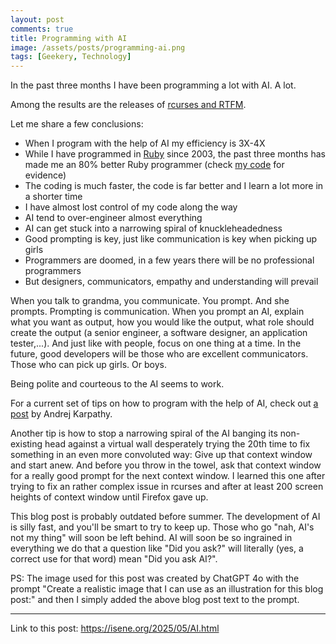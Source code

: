 ```yaml
---
layout: post
comments: true
title: Programming with AI
image: /assets/posts/programming-ai.png
tags: [Geekery, Technology]
---
```


In the past three months I have been programming a lot with AI. A lot.

Among the results are the releases of [rcurses and RTFM](https://isene.org/2025/04/RTFM.html).

Let me share a few conclusions:
* When I program with the help of AI my efficiency is 3X-4X
* While I have programmed in [Ruby](https://www.ruby-lang.org/en/) since 2003,
  the past three months has made me an 80% better Ruby programmer (check 
  [my code](https://github.com/isene) for evidence)
* The coding is much faster, the code is far better and I learn a lot more in
  a shorter time
* I have almost lost control of my code along the way
* AI tend to over-engineer almost everything
* AI can get stuck into a narrowing spiral of knuckleheadedness
* Good prompting is key, just like communication is key when picking up girls
* Programmers are doomed, in a few years there will be no professional
  programmers
* But designers, communicators, empathy and understanding will prevail

When you talk to grandma, you communicate. You prompt. And she prompts.
Prompting is communication. When you prompt an AI, explain what you want as
output, how you would like the output, what role should create the output (a
senior engineer, a software designer, an application tester,...). And just
like with people, focus on one thing at a time. In the future, good developers
will be those who are excellent communicators. Those who can pick up girls. Or
boys. 

Being polite and courteous to the AI seems to work.

For a current set of tips on how to program with the help of AI, check out [a
post](https://x.com/karpathy/status/1915581920022585597) by Andrej Karpathy.

Another tip is how to stop a narrowing spiral of the AI banging its
non-existing head against a virtual wall desperately trying the 20th time to
fix something in an even more convoluted way: Give up that context window and
start anew. And before you throw in the towel, ask that context window for a
really good prompt for the next context window. I learned this one after
trying to fix an rather complex issue in rcurses and after at least 200 screen
heights of context window until Firefox gave up.

This blog post is probably outdated before summer. The development of AI is
silly fast, and you'll be smart to try to keep up. Those who go "nah, AI's not
my thing" will soon be left behind. AI will soon be so ingrained in everything
we do that a question like "Did you ask?" will literally (yes, a correct use
for that word) mean "Did you ask AI?".

PS: The image used for this post was created by ChatGPT 4o with the prompt
"Create a realistic image that I can use as an illustration for this blog
post:" and then I simply added the above blog post text to the prompt.

---
Link to this post: <https://isene.org/2025/05/AI.html>
